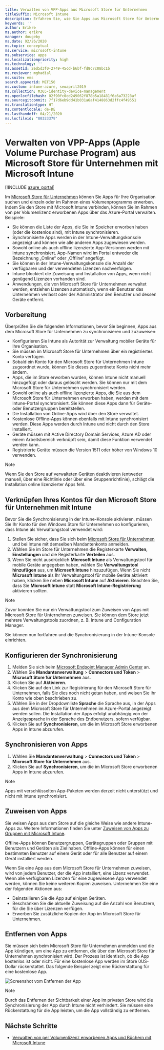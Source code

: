 ```yaml
---
title: Verwalten von VPP-Apps aus Microsoft Store für Unternehmen
titleSuffix: Microsoft Intune
description: Erfahren Sie, wie Sie Apps aus Microsoft Store für Unternehmen in Intune synchronisieren können.
keywords: ''
author: Erikre
ms.author: erikre
manager: dougeby
ms.date: 02/26/2020
ms.topic: conceptual
ms.service: microsoft-intune
ms.subservice: apps
ms.localizationpriority: high
ms.technology: ''
ms.assetid: 2ed5d3f0-2749-45cd-b6bf-fd8c7c08bc1b
ms.reviewer: mghadial
ms.suite: ems
search.appverid: MET150
ms.custom: intune-azure, seoapril2019
ms.collection: M365-identity-device-management
ms.openlocfilehash: 02f90fc0cd249062f878b5a18481f6a6a73228af
ms.sourcegitcommit: 7f17d6eb9dd41b031a6af4148863d2ffc4f49551
ms.translationtype: HT
ms.contentlocale: de-DE
ms.lasthandoff: 04/21/2020
ms.locfileid: "80323379"
---
```

# <a name="how-to-manage-volume-purchased-apps-from-the-microsoft-store-for-business-with-microsoft-intune"></a>Verwalten von VPP-Apps (Apple Volume Purchase Program) aus Microsoft Store für Unternehmen mit Microsoft Intune

[!INCLUDE [azure_portal](../includes/azure_portal.md)]

Im [Microsoft Store für Unternehmen](https://www.microsoft.com/business-store) können Sie Apps für Ihre Organisation suchen und einzeln oder im Rahmen eines Volumenprogramms erwerben. Indem Sie den Store mit Microsoft Intune verbinden, können Sie im Rahmen von per Volumenlizenz erworbenen Apps über das Azure-Portal verwalten. Beispiele:

* Sie können die Liste der Apps, die Sie im Speicher erworben haben (oder die kostenlos sind), mit Intune synchronisieren.
* Synchronisierte Apps werden in der Intune-Verwaltungskonsole angezeigt und können wie alle anderen Apps zugewiesen werden.
* Sowohl online als auch offline lizenzierte App-Versionen werden mit Intune synchronisiert. App-Namen wird im Portal entweder die Bezeichnung „Online“ oder „Offline“ angefügt.
* Sie können in der Intune-Verwaltungskonsole die Anzahl der verfügbaren und der verwendeten Lizenzen nachverfolgen.
* Intune blockiert die Zuweisung und Installation von Apps, wenn nicht genügend Lizenzen vorhanden sind.
* Anwendungen, die von Microsoft Store für Unternehmen verwaltet werden, entziehen Lizenzen automatisch, wenn ein Benutzer das Unternehmen verlässt oder der Administrator den Benutzer und dessen Geräte entfernt.

## <a name="before-you-start"></a>Vorbereitung

Überprüfen Sie die folgenden Informationen, bevor Sie beginnen, Apps aus dem Microsoft Store für Unternehmen zu synchronisieren und zuzuweisen:

- Konfigurieren Sie Intune als Autorität zur Verwaltung mobiler Geräte für Ihre Organisation.
- Sie müssen im Microsoft Store für Unternehmen über ein registriertes Konto verfügen.
- Sobald ein Konto für den Microsoft Store für Unternehmen Intune zugeordnet wurde, können Sie dieses zugeordnete Konto nicht mehr ändern.
- Apps, die im Store erworben wurden, können Intune nicht manuell hinzugefügt oder daraus gelöscht werden. Sie können nur mit dem Microsoft Store für Unternehmen synchronisiert werden.
- Sowohl online als auch offline lizenzierte Apps, die Sie aus dem Microsoft Store für Unternehmen erworben haben, werden mit dem Intune-Portal synchronisiert. Sie können diese Apps dann für Geräte- oder Benutzergruppen bereitstellen.
- Die Installation von Online-Apps wird über den Store verwaltet.
- Kostenlose Offline-Apps können ebenfalls mit Intune synchronisiert werden. Diese Apps werden durch Intune und nicht durch den Store installiert.
- Geräte müssen mit Active Directory Domain Services, Azure AD oder einem Arbeitsbereich verknüpft sein, damit diese Funktion verwendet werden kann.
- Registrierte Geräte müssen die Version 1511 oder höher von Windows 10 verwenden.

> [!NOTE]
> Wenn Sie den Store auf verwalteten Geräten deaktivieren (entweder manuell, über eine Richtlinie oder über eine Gruppenrichtlinie), schlägt die Installation online lizenzierter Apps fehl.

## <a name="associate-your-microsoft-store-for-business-account-with-intune"></a>Verknüpfen Ihres Kontos für den Microsoft Store für Unternehmen mit Intune

Bevor Sie die Synchronisierung in der Intune-Konsole aktivieren, müssen Sie Ihr Konto für den Windows Store für Unternehmen so konfigurieren, dass Intune als Verwaltungstool verwendet wird:

1. Stellen Sie sicher, dass Sie sich beim [Microsoft Store für Unternehmen](https://www.microsoft.com/business-store) und bei Intune mit demselben Mandantenkonto anmelden.
2. Wählen Sie im Store für Unternehmen die Registerkarte **Verwalten**, **Einstellungen** und die Registerkarte **Verteilen** aus.
3. Wenn Sie nicht ausdrücklich **Microsoft Intune** als Verwaltungstool für mobile Geräte angegeben haben, wählen Sie **Verwaltungstool hinzufügen** aus, um **Microsoft Intune** hinzuzufügen. Wenn Sie nicht **Microsoft Intune** als Ihr Verwaltungstool für mobile Geräte aktiviert haben, klicken Sie neben **Microsoft Intune** auf **Aktivieren**. Beachten Sie, dass Sie **Microsoft Intune** statt **Microsoft Intune-Registrierung** aktivieren sollten.

> [!NOTE]
> Zuvor konnten Sie nur ein Verwaltungstool zum Zuweisen von Apps mit Microsoft Store für Unternehmen zuweisen. Sie können dem Store jetzt mehrere Verwaltungstools zuordnen, z. B. Intune und Configuration Manager.

Sie können nun fortfahren und die Synchronisierung in der Intune-Konsole einrichten.

## <a name="configure-synchronization"></a>Konfigurieren der Synchronisierung

1. Melden Sie sich beim [Microsoft Endpoint Manager Admin Center](https://go.microsoft.com/fwlink/?linkid=2109431) an.
2. Wählen Sie **Mandantenverwaltung** > **Connectors und Token** > **Microsoft Store für Unternehmen** aus.
3. Klicken Sie auf **Aktivieren**.
4. Klicken Sie auf den Link zur Registrierung für den Microsoft Store für Unternehmen, falls Sie dies noch nicht getan haben, und weisen Sie Ihr Konto wie oben beschrieben zu.
5. Wählen Sie in der Dropdownliste **Sprache** die Sprache aus, in der Apps aus dem Microsoft Store für Unternehmen im Azure-Portal angezeigt werden sollen. Die Installation der Apps erfolgt unabhängig von der Anzeigesprache in der Sprache des Endbenutzers, sofern verfügbar.
6. Klicken Sie auf **Synchronisieren**, um die im Microsoft Store erworbenen Apps in Intune abzurufen.

## <a name="synchronize-apps"></a>Synchronisieren von Apps

1. Wählen Sie **Mandantenverwaltung** > **Connectors und Token** > **Microsoft Store für Unternehmen** aus.
2. Klicken Sie auf **Synchronisieren**, um die im Microsoft Store erworbenen Apps in Intune abzurufen.

> [!NOTE]
> Apps mit verschlüsselten App-Paketen werden derzeit nicht unterstützt und nicht mit Intune synchronisiert.

## <a name="assign-apps"></a>Zuweisen von Apps

Sie weisen Apps aus dem Store auf die gleiche Weise wie andere Intune-Apps zu. Weitere Informationen finden Sie unter [Zuweisen von Apps zu Gruppen mit Microsoft Intune](apps-deploy.md).

Offline-Apps können Benutzergruppen, Gerätegruppen oder Gruppen mit Benutzern und Geräten als Ziel haben.
Offline-Apps können für einen bestimmten Benutzer auf einem Gerät oder für alle Benutzer auf einem Gerät installiert werden.

Wenn Sie eine App aus dem Microsoft Store für Unternehmen zuweisen, wird von jedem Benutzer, der die App installiert, eine Lizenz verwendet. Wenn alle verfügbaren Lizenzen für eine zugewiesene App verwendet werden, können Sie keine weiteren Kopien zuweisen. Unternehmen Sie eine der folgenden Aktionen aus:

* Deinstallieren Sie die App auf einigen Geräten.
* Beschränken Sie die aktuelle Zuweisung auf die Anzahl von Benutzern, für die Sie über Lizenzen verfügen.
* Erwerben Sie zusätzliche Kopien der App im Microsoft Store für Unternehmen.

## <a name="remove-apps"></a>Entfernen von Apps

Sie müssen sich beim Microsoft Store für Unternehmen anmelden und die App kündigen, um eine App zu entfernen, die über den Microsoft Store für Unternehmen synchronisiert wird. Der Prozess ist identisch, ob die App kostenlos ist oder nicht. Für eine kostenlose App werden im Store 0US-Dollar rückerstattet. Das folgende Beispiel zeigt eine Rückerstattung für eine kostenlose App. 

![Screenshot vom Entfernen der App](./media/windows-store-for-business/microsoft-store-for-business-01.png)

> [!NOTE]
> Durch das Entfernen der Sichtbarkeit einer App im privaten Store wird die Synchronisierung der App durch Intune nicht verhindert. Sie müssen eine Rückerstattung für die App leisten, um die App vollständig zu entfernen.

## <a name="next-steps"></a>Nächste Schritte

* [Verwalten von per Volumenlizenz erworbenen Apps und Büchern mit Microsoft Intune](vpp-apps.md)
